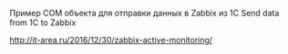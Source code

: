 Пример COM объекта для отправки данных в Zabbix из 1С
Send data from 1C to Zabbix 

http://it-area.ru/2016/12/30/zabbix-active-monitoring/
